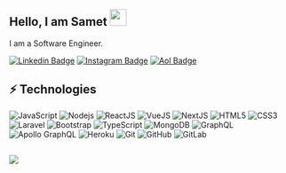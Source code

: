 ## Hello, I am Samet <img src="https://raw.githubusercontent.com/aemmadi/aemmadi/master/wave.gif" width="30px">

I am a Software Engineer.



[![Linkedin Badge](https://img.shields.io/badge/-yildirimsamet-blue?style=flat-square&logo=Linkedin&logoColor=white&link=https://www.linkedin.com/in/yildirimsamet/)](https://www.linkedin.com/in/yildirimsamet/)
[![Instagram Badge](https://img.shields.io/badge/-yldrmsamett-purple?style=flat-square&logo=instagram&logoColor=white&link=https://instagram.com/yldrmsamett/)](https://instagram.com/yldrmsamett)
[![Aol Badge](https://img.shields.io/badge/-sametyildirim@aol.com-c14438?style=flat-square&logo=Aol&logoColor=white&link=mailto:sametyildirim@aol.com)](mailto:sametyildirim@aol.com)

## ⚡ Technologies

![JavaScript](https://img.shields.io/badge/-JavaScript-black?style=flat-square&logo=javascript)
![Nodejs](https://img.shields.io/badge/-Nodejs-black?style=flat-square&logo=Node.js)
![ReactJS](https://img.shields.io/badge/-ReactJS-black?style=flat-square&logo=react)
![VueJS](https://img.shields.io/badge/-ReactJS-black?style=flat-square&logo=react)
![NextJS](https://img.shields.io/badge/-NextJS-black?style=flat-square&logo=next.js)
![HTML5](https://img.shields.io/badge/-HTML5-E34F26?style=flat-square&logo=html5&logoColor=white)
![CSS3](https://img.shields.io/badge/-CSS3-1572B6?style=flat-square&logo=css3)
![Laravel](https://img.shields.io/badge/Laravel-2e2e2e?logo=laravel)
![Bootstrap](https://img.shields.io/badge/-Bootstrap-563D7C?style=flat-square&logo=bootstrap)
![TypeScript](https://img.shields.io/badge/-TypeScript-111?style=flat-square&logo=typescript)
![MongoDB](https://img.shields.io/badge/-MongoDB-black?style=flat-square&logo=mongodb)
![GraphQL](https://img.shields.io/badge/-GraphQL-111?style=flat-square&logo=graphql)
![Apollo GraphQL](https://img.shields.io/badge/-Apollo%20GraphQL-311C87?style=flat-square&logo=apollo-graphql)
![Heroku](https://img.shields.io/badge/-Heroku-430098?style=flat-square&logo=heroku)
![Git](https://img.shields.io/badge/-Git-black?style=flat-square&logo=git)
![GitHub](https://img.shields.io/badge/-GitHub-181717?style=flat-square&logo=github)
![GitLab](https://img.shields.io/badge/-GitLab-FCA121?style=flat-square&logo=gitlab)

## 

<img src="https://komarev.com/ghpvc/?username=yildirimsamet" />
